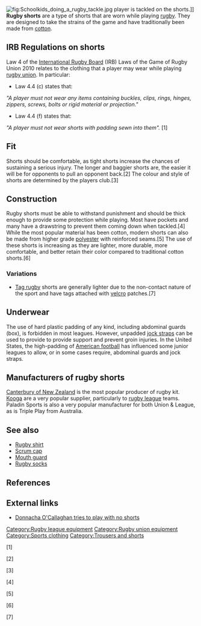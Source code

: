 ![](Schoolkids_doing_a_rugby_tackle.jpg "fig:Schoolkids_doing_a_rugby_tackle.jpg")
player is tackled on the shorts.\]\] **Rugby shorts** are a type of
shorts that are worn while playing [rugby](rugby_football "wikilink").
They are designed to take the strains of the game and have traditionally
been made from [cotton](cotton "wikilink").

## IRB Regulations on shorts

Law 4 of the [International Rugby
Board](International_Rugby_Board "wikilink") (IRB) Laws of the Game of
Rugby Union 2010 relates to the clothing that a player may wear while
playing [rugby union](rugby_union "wikilink"). In particular:

-   Law 4.4 (c) states that:

*"A player must not wear any items containing buckles, clips, rings,
hinges, zippers, screws, bolts or rigid material or projection."*

-   Law 4.4 (f) states that:

*"A player must not wear shorts with padding sewn into them".* [1]

## Fit

Shorts should be comfortable, as tight shorts increase the chances of
sustaining a serious injury. The longer and baggier shorts are, the
easier it will be for opponents to pull an opponent back.[2] The colour
and style of shorts are determined by the players club.[3]

## Construction

Rugby shorts must be able to withstand punishment and should be thick
enough to provide some protection while playing. Most have pockets and
many have a drawstring to prevent them coming down when tackled.[4]
While the most popular material has been cotton, modern shorts can also
be made from higher grade [polyester](polyester "wikilink") with
reinforced seams.[5] The use of these shorts is increasing as they are
lighter, more durable, more comfortable, and better retain their color
compared to traditional cotton shorts.[6]

### Variations

-   [Tag rugby](Tag_rugby "wikilink") shorts are generally lighter due
    to the non-contact nature of the sport and have tags attached with
    [velcro](velcro "wikilink") patches.[7]

## Underwear

The use of hard plastic padding of any kind, including abdominal guards
(box), is forbidden in most leagues. However, unpadded [jock
straps](jock_straps "wikilink") can be used to provide to provide
support and prevent groin injuries. In the United States, the
high-padding of [American football](American_football "wikilink") has
influenced some junior leagues to allow, or in some cases require,
abdominal guards and jock straps.

## Manufacturers of rugby shorts

[Canterbury of New Zealand](Canterbury_of_New_Zealand "wikilink") is the
most popular producer of rugby kit. [Kooga](Kooga "wikilink") are a very
popular supplier, particularly to [rugby
league](rugby_league "wikilink") teams. Paladin Sports is also a very
popular manufacturer for both Union & League, as is Triple Play from
Australia.

## See also

-   [Rugby shirt](Rugby_shirt "wikilink")
-   [Scrum cap](Scrum_cap "wikilink")
-   [Mouth guard](Mouth_guard "wikilink")
-   [Rugby socks](Rugby_socks "wikilink")

## References

## External links

-   [Donnacha O'Callaghan tries to play with no
    shorts](https://www.youtube.com/watch?v=rCOx24TsBPI)

[Category:Rugby league
equipment](Category:Rugby_league_equipment "wikilink") [Category:Rugby
union equipment](Category:Rugby_union_equipment "wikilink")
[Category:Sports clothing](Category:Sports_clothing "wikilink")
[Category:Trousers and shorts](Category:Trousers_and_shorts "wikilink")

[1]

[2]

[3]

[4]

[5]

[6]

[7]